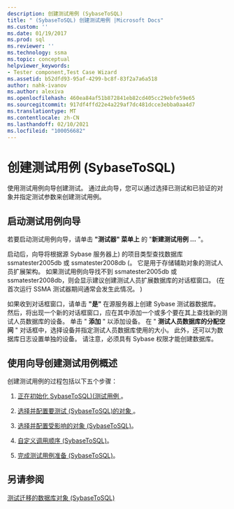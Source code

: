 ```yaml
---
description: 创建测试用例 (SybaseToSQL)
title: " (SybaseToSQL) 创建测试用例 |Microsoft Docs"
ms.custom: ''
ms.date: 01/19/2017
ms.prod: sql
ms.reviewer: ''
ms.technology: ssma
ms.topic: conceptual
helpviewer_keywords:
- Tester component,Test Case Wizard
ms.assetid: b52dfd93-95af-4299-bc8f-83f2a7a6a518
author: nahk-ivanov
ms.author: alexiva
ms.openlocfilehash: 460ea84af51b872841eb82cd405cc29ebfe59e65
ms.sourcegitcommit: 917df4ffd22e4a229af7dc481dcce3ebba0aa4d7
ms.translationtype: MT
ms.contentlocale: zh-CN
ms.lasthandoff: 02/10/2021
ms.locfileid: "100056682"
---
```

# <a name="creating-test-cases-sybasetosql"></a>创建测试用例 (SybaseToSQL)
使用测试用例向导创建测试。 通过此向导，您可以通过选择已测试和已验证的对象并指定测试参数来创建测试用例。  
  
## <a name="starting-the-test-case-wizard"></a>启动测试用例向导  
若要启动测试用例向导，请单击 **"测试器" 菜单上** 的 "**新建测试用例 ...** "。  
  
启动后，向导将根据源 Sybase 服务器上) 的项目类型查找数据库 ssmatester2005db 或 ssmatester2008db (。 它是用于存储辅助对象的测试人员扩展架构。 如果测试用例向导找不到 ssmatester2005db 或 ssmatester2008db，则会显示建议创建测试人员扩展数据库的对话框窗口。  (在首次运行 SSMA 测试器期间通常会发生此情况。 )   
  
如果收到对话框窗口，请单击 **"是"** 在源服务器上创建 Sybase 测试器数据库。 然后，将出现一个新的对话框窗口，应在其中添加一个或多个要在其上查找新的测试人员数据库的设备。 单击 " **添加** " 以添加设备。 在 " **测试人员数据库的分配空间** " 对话框中，选择设备并指定测试人员数据库使用的大小。 此外，还可以为数据库日志设置单独的设备。 请注意，必须具有 Sybase 权限才能创建数据库。  
  
## <a name="overview-of-creating-test-cases-using-the-wizard"></a>使用向导创建测试用例概述  
创建测试用例的过程包括以下五个步骤：  
  
1.  [正在初始化 SybaseToSQL&#41;&#40;测试用例 ](../../ssma/sybase/initializing-test-cases-sybasetosql.md)。  
  
2.  [选择并配置要测试 &#40;SybaseToSQL&#41;的对象 ](../../ssma/sybase/selecting-and-configuring-objects-to-test-sybasetosql.md)。  
  
3.  [选择并配置受影响的对象 &#40;SybaseToSQL&#41;](../../ssma/sybase/selecting-and-configuring-affected-objects-sybasetosql.md)。  
  
4.  [自定义调用顺序 &#40;SybaseToSQL&#41;](../../ssma/sybase/customizing-calls-order-sybasetosql.md)。  
  
5.  [完成测试用例准备 &#40;SybaseToSQL&#41;](../../ssma/sybase/finishing-test-case-preparation-sybasetosql.md)。  
  
## <a name="see-also"></a>另请参阅  
[测试迁移的数据库对象 &#40;SybaseToSQL&#41;](../../ssma/sybase/testing-migrated-database-objects-sybasetosql.md)  
  
